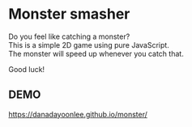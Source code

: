 # Monster smasher

Do you feel like catching a monster? <br>
This is a simple 2D game using pure JavaScript. <br>
The monster will speed up whenever you catch that. <br>

Good luck! <br>

## DEMO

https://danadayoonlee.github.io/monster/
